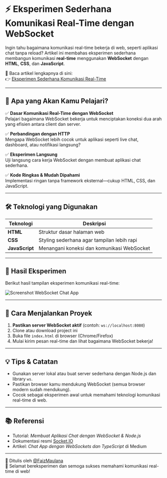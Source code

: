 # ⚡ Eksperimen Sederhana Komunikasi Real-Time dengan WebSocket

Ingin tahu bagaimana komunikasi real-time bekerja di web, seperti aplikasi chat tanpa reload? Artikel ini membahas eksperimen sederhana membangun komunikasi **real-time** menggunakan **WebSocket** dengan **HTML**, **CSS**, dan **JavaScript**.

📖 Baca artikel lengkapnya di sini:  
👉 [Eksperimen Sederhana Komunikasi Real-Time](https://medium.com/@faiz.maulana1405/dari-http-ke-websocket-eksperimen-sederhana-komunikasi-real-time-624c47539211)

---

## 📘 Apa yang Akan Kamu Pelajari?

✅ **Dasar Komunikasi Real-Time dengan WebSocket**  
Pelajari bagaimana WebSocket bekerja untuk menciptakan koneksi dua arah yang efisien antara client dan server.

✅ **Perbandingan dengan HTTP**  
Mengapa WebSocket lebih cocok untuk aplikasi seperti live chat, dashboard, atau notifikasi langsung?

✅ **Eksperimen Langsung**  
Uji langsung cara kerja WebSocket dengan membuat aplikasi chat sederhana.

✅ **Kode Ringkas & Mudah Dipahami**  
Implementasi ringan tanpa framework eksternal—cukup HTML, CSS, dan JavaScript.

---

## 🛠️ Teknologi yang Digunakan

| Teknologi     | Deskripsi                                        |
|---------------|--------------------------------------------------|
| **HTML**      | Struktur dasar halaman web                      |
| **CSS**       | Styling sederhana agar tampilan lebih rapi      |
| **JavaScript**| Menangani koneksi dan komunikasi WebSocket      |

---

## 📸 Hasil Eksperimen  
Berikut hasil tampilan eksperimen komunikasi real-time:

![Screenshot WebSocket Chat App](https://miro.medium.com/v2/resize:fit:1100/format:webp/1*0JcImNcgORfb7Aiscxyysw.png)

---

## 🚀 Cara Menjalankan Proyek

1. **Pastikan server WebSocket aktif** (contoh: `ws://localhost:8080`)
2. Clone atau download project ini
3. Buka file `index.html` di browser (Chrome/Firefox)
4. Mulai kirim pesan real-time dan lihat bagaimana WebSocket bekerja!

---

## 💡 Tips & Catatan

- Gunakan server lokal atau buat server sederhana dengan Node.js dan library `ws`.
- Pastikan browser kamu mendukung WebSocket (semua browser modern sudah mendukung).
- Cocok sebagai eksperimen awal untuk memahami teknologi komunikasi real-time di web.

---

## 📚 Referensi

- Tutorial: *Membuat Aplikasi Chat dengan WebSocket & Node.js*
- Dokumentasi resmi [Socket.IO](https://socket.io/docs/)
- Artikel: *Chat App dengan WebSockets dan TypeScript* di Medium

---

📌 Ditulis oleh [@FaizMaulana](https://medium.com/@faiz.maulana1405)  
🔬 Selamat bereksperimen dan semoga sukses memahami komunikasi real-time di web!
